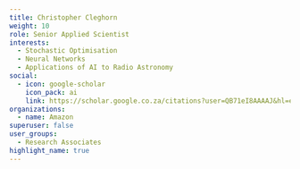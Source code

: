 ```yaml
---
title: Christopher Cleghorn
weight: 10
role: Senior Applied Scientist
interests:
  - Stochastic Optimisation
  - Neural Networks
  - Applications of AI to Radio Astronomy
social:
  - icon: google-scholar
    icon_pack: ai
    link: https://scholar.google.co.za/citations?user=QB71eI8AAAAJ&hl=en
organizations:
  - name: Amazon
superuser: false
user_groups:
  - Research Associates 
highlight_name: true
---
```

